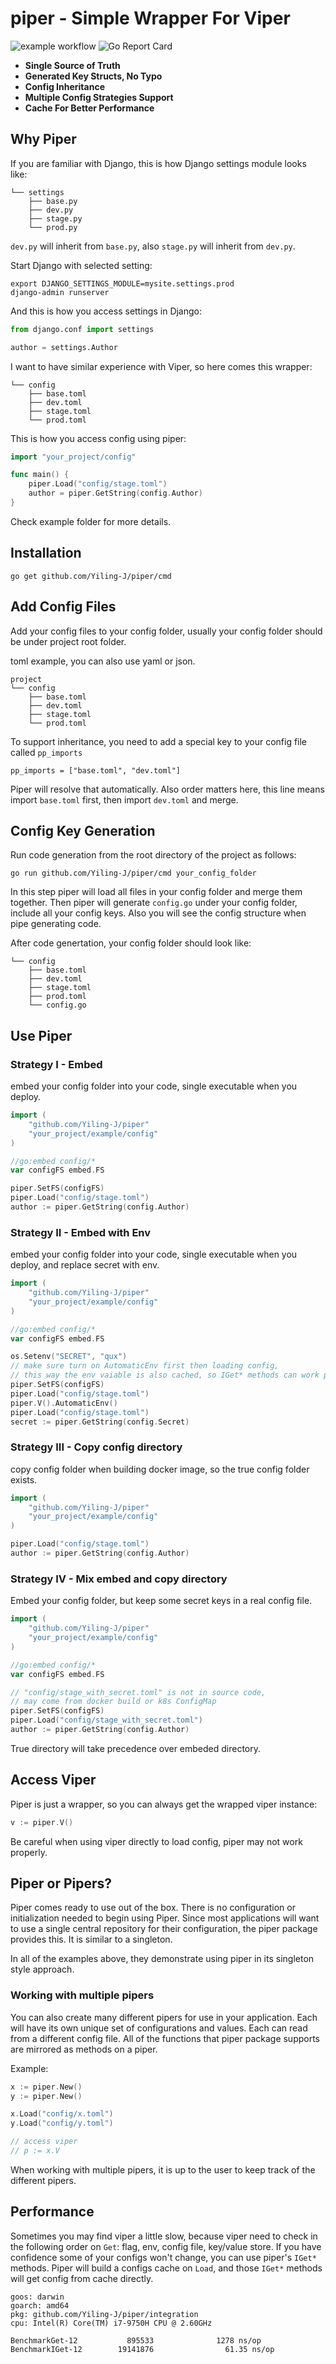 # piper - Simple Wrapper For Viper
![example workflow](https://github.com/Yiling-J/piper/actions/workflows/go.yml/badge.svg)
![Go Report Card](https://goreportcard.com/badge/github.com/yiling-j/piper?style=flat-square)

- **Single Source of Truth**
- **Generated Key Structs, No Typo**
- **Config Inheritance**
- **Multiple Config Strategies Support**
- **Cache For Better Performance**

## Why Piper
If you are familiar with Django, this is how Django settings module looks like:

```console {12-20}
└── settings
    ├── base.py
    ├── dev.py
    ├── stage.py
    └── prod.py
```
`dev.py` will inherit from `base.py`, also `stage.py` will inherit from `dev.py`.

Start Django with selected setting:
```shell
export DJANGO_SETTINGS_MODULE=mysite.settings.prod
django-admin runserver
```

And this is how you access settings in Django:

```python
from django.conf import settings

author = settings.Author
```

I want to have similar experience with Viper, so here comes this wrapper:

```console {12-20}
└── config
    ├── base.toml
    ├── dev.toml
    ├── stage.toml
    └── prod.toml
```
This is how you access config using piper:

```go
import "your_project/config"

func main() {
	piper.Load("config/stage.toml")
	author = piper.GetString(config.Author)
}
```

Check example folder for more details.

## Installation
```shell
go get github.com/Yiling-J/piper/cmd
```
## Add Config Files
Add your config files to your config folder, usually your config folder should be under project root folder.

toml example, you can also use yaml or json.
```console {12-20}
project
└── config
    ├── base.toml
    ├── dev.toml
    ├── stage.toml
    └── prod.toml

```
To support inheritance, you need to add a special key to your config file called `pp_imports`
```
pp_imports = ["base.toml", "dev.toml"]
```
Piper will resolve that automatically. Also order matters here, this line means import `base.toml` first, then import `dev.toml` and merge.

## Config Key Generation
Run code generation from the root directory of the project as follows:
```shell
go run github.com/Yiling-J/piper/cmd your_config_folder
```
In this step piper will load all files in your config folder and merge them together.
Then piper will generate `config.go` under your config folder, include all your config keys.
Also you will see the config structure when pipe generating code.

After code genertation, your config folder should look like:
```console {12-20}
└── config
    ├── base.toml
    ├── dev.toml
    ├── stage.toml
    ├── prod.toml
    └── config.go
```
## Use Piper

### Strategy I - Embed
embed your config folder into your code, single executable when you deploy.
```go
import (
	"github.com/Yiling-J/piper"
	"your_project/example/config"
)

//go:embed config/*
var configFS embed.FS

piper.SetFS(configFS)
piper.Load("config/stage.toml")
author := piper.GetString(config.Author)
```

### Strategy II - Embed with Env
embed your config folder into your code, single executable when you deploy, and replace secret with env.
```go
import (
	"github.com/Yiling-J/piper"
	"your_project/example/config"
)

//go:embed config/*
var configFS embed.FS

os.Setenv("SECRET", "qux")
// make sure turn on AutomaticEnv first then loading config,
// this way the env vaiable is also cached, so IGet* methods can work properly
piper.SetFS(configFS)
piper.Load("config/stage.toml")
piper.V().AutomaticEnv()
piper.Load("config/stage.toml")
secret := piper.GetString(config.Secret)

```

### Strategy III -  Copy config directory
copy config folder when building docker image, so the true config folder exists.
```go
import (
	"github.com/Yiling-J/piper"
	"your_project/example/config"
)

piper.Load("config/stage.toml")
author := piper.GetString(config.Author)
```

### Strategy IV - Mix embed and copy directory
Embed your config folder, but keep some secret keys in a real config file.
```go
import (
	"github.com/Yiling-J/piper"
	"your_project/example/config"
)

//go:embed config/*
var configFS embed.FS

// "config/stage_with_secret.toml" is not in source code,
// may come from docker build or k8s ConfigMap
piper.SetFS(configFS)
piper.Load("config/stage_with_secret.toml")
author := piper.GetString(config.Author)
```
True directory will take precedence over embeded directory.

## Access Viper
Piper is just a wrapper, so you can always get the wrapped viper instance:
```go
v := piper.V()
```
Be careful when using viper directly to load config, piper may not work properly.

## Piper or Pipers?

Piper comes ready to use out of the box. There is no configuration or
initialization needed to begin using Piper. Since most applications will want
to use a single central repository for their configuration, the piper package
provides this. It is similar to a singleton.

In all of the examples above, they demonstrate using piper in its singleton
style approach.

### Working with multiple pipers

You can also create many different pipers for use in your application. Each will
have its own unique set of configurations and values. Each can read from a
different config file. All of the functions that piper
package supports are mirrored as methods on a piper.

Example:

```go
x := piper.New()
y := piper.New()

x.Load("config/x.toml")
y.Load("config/y.toml")

// access viper
// p := x.V
```

When working with multiple pipers, it is up to the user to keep track of the
different pipers.

## Performance
Sometimes you may find viper a little slow, because viper need to check in the following order on `Get`: flag, env, config file, key/value store.
If you have confidence some of your configs won't change, you can use piper's `IGet*` methods. Piper will build a configs cache on `Load`,
and those `IGet*` methods will get config from cache directly.
```shell
goos: darwin
goarch: amd64
pkg: github.com/Yiling-J/piper/integration
cpu: Intel(R) Core(TM) i7-9750H CPU @ 2.60GHz

BenchmarkGet-12           895533              1278 ns/op
BenchmarkIGet-12        19141876                61.35 ns/op
```
